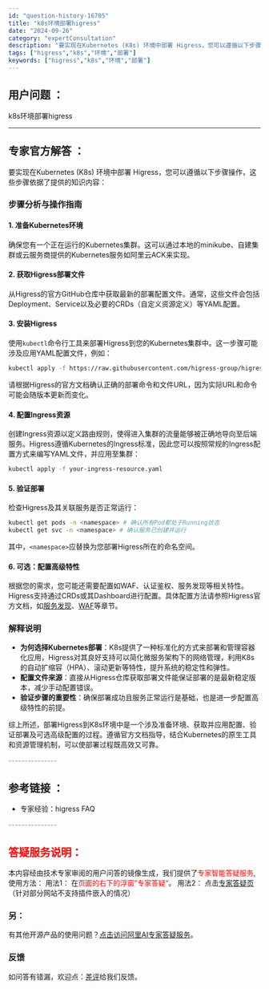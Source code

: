 ```yaml
---
id: "question-history-16705"
title: "k8s环境部署higress"
date: "2024-09-26"
category: "expertConsultation"
description: "要实现在Kubernetes (K8s) 环境中部署 Higress，您可以遵循以下步骤操作，这些步骤依据了提供的知识内容：### 步骤分析与操作指南#### 1. **准备Kubernetes环境**确保您有一个正在运行的Kubernetes集群。这可以通过本地的minikube、自建集群或云服务"
tags: ["higress","k8s","环境","部署"]
keywords: ["higress","k8s","环境","部署"]
---
```


## 用户问题 ： 
 k8s环境部署higress  

---------------
## 专家官方解答 ：

要实现在Kubernetes (K8s) 环境中部署 Higress，您可以遵循以下步骤操作，这些步骤依据了提供的知识内容：

### 步骤分析与操作指南

#### 1. **准备Kubernetes环境**

确保您有一个正在运行的Kubernetes集群。这可以通过本地的minikube、自建集群或云服务商提供的Kubernetes服务如阿里云ACK来实现。

#### 2. **获取Higress部署文件**

从Higress的官方GitHub仓库中获取最新的部署配置文件。通常，这些文件会包括Deployment、Service以及必要的CRDs（自定义资源定义）等YAML配置。

#### 3. **安装Higress**

使用`kubectl`命令行工具来部署Higress到您的Kubernetes集群中。这一步骤可能涉及应用YAML配置文件，例如：

```bash
kubectl apply -f https://raw.githubusercontent.com/higress-group/higress/master/deployments/kubernetes/higress.yaml
```

请根据Higress的官方文档确认正确的部署命令和文件URL，因为实际URL和命令可能会随版本更新而变化。

#### 4. **配置Ingress资源**

创建Ingress资源以定义路由规则，使得进入集群的流量能够被正确地导向至后端服务。Higress遵循Kubernetes的Ingress标准，因此您可以按照常规的Ingress配置方式来编写YAML文件，并应用至集群：

```bash
kubectl apply -f your-ingress-resource.yaml
```

#### 5. **验证部署**

检查Higress及其关联服务是否正常运行：

```bash
kubectl get pods -n <namespace> # 确认所有Pod都处于Running状态
kubectl get svc -n <namespace> # 确认服务已创建并运行
```

其中，`<namespace>`应替换为您部署Higress所在的命名空间。

#### 6. **可选：配置高级特性**

根据您的需求，您可能还需要配置如WAF、认证鉴权、服务发现等相关特性。Higress支持通过CRDs或其Dashboard进行配置。具体配置方法请参照Higress官方文档，如[服务发现](https://higress.cn/docs/latest/user/service-discovery/)、[WAF](https://higress.cn/docs/latest/user/waf/)等章节。

### 解释说明

- **为何选择Kubernetes部署**：K8s提供了一种标准化的方式来部署和管理容器化应用，Higress对其良好支持可以简化微服务架构下的网络管理，利用K8s的自动扩缩容（HPA）、滚动更新等特性，提升系统的稳定性和弹性。
- **配置文件来源**：直接从Higress仓库获取部署文件能保证部署的是最新稳定版本，减少手动配置错误。
- **验证步骤的重要性**：确保部署成功且服务正常运行是基础，也是进一步配置高级特性的前提。

综上所述，部署Higress到K8s环境中是一个涉及准备环境、获取并应用配置、验证部署及可选高级配置的过程。遵循官方文档指导，结合Kubernetes的原生工具和资源管理机制，可以使部署过程既高效又可靠。


<font color="#949494">---------------</font> 


## 参考链接 ：

* 专家经验：higress FAQ 


 <font color="#949494">---------------</font> 
 


## <font color="#FF0000">答疑服务说明：</font> 

本内容经由技术专家审阅的用户问答的镜像生成，我们提供了<font color="#FF0000">专家智能答疑服务</font>,使用方法：
用法1： 在<font color="#FF0000">页面的右下的浮窗”专家答疑“</font>。
用法2： 点击[专家答疑页](https://answer.opensource.alibaba.com/docs/intro)（针对部分网站不支持插件嵌入的情况）
### 另：


有其他开源产品的使用问题？[点击访问阿里AI专家答疑服务](https://answer.opensource.alibaba.com/docs/intro)。
### 反馈
如问答有错漏，欢迎点：[差评](https://ai.nacos.io/user/feedbackByEnhancerGradePOJOID?enhancerGradePOJOId=16719)给我们反馈。
